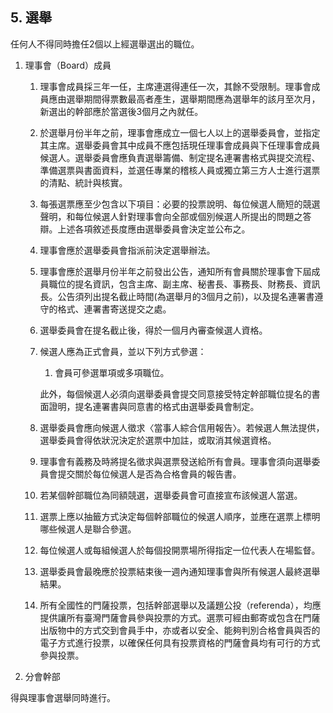 ## 5. 選舉

任何人不得同時擔任2個以上經選舉選出的職位。

1. 理事會（Board）成員

    1. 理事會成員採三年一任，主席連選得連任一次，其餘不受限制。理事會成員應由選舉期間得票數最高者產生，選舉期間應為選舉年的該月至次月，新選出的幹部應於當選後3個月之內就任。

    2. 於選舉月份半年之前，理事會應成立一個七人以上的選舉委員會，並指定其主席。選舉委員會其中成員不應包括現任理事會成員與下任理事會成員候選人。選舉委員會應負責選舉籌備、制定提名連署書格式與提交流程、準備選票與書面資料，並選任專業的稽核人員或獨立第三方人士進行選票的清點、統計與核實。

    4. 每張選票應至少包含以下項目：必要的投票說明、每位候選人簡短的競選聲明，和每位候選人針對理事會向全部或個別候選人所提出的問題之答辯。上述各項敘述長度應由選舉委員會決定並公布之。

    5. 理事會應於選舉委員會指派前決定選舉辦法。

    6. 理事會應於選舉月份半年之前發出公告，通知所有會員關於理事會下屆成員職位的提名資訊，包含主席、副主席、秘書長、事務長、財務長、資訊長。公告須列出提名截止時間(為選舉月的3個月之前)，以及提名連署書遵守的格式、連署書寄送提交之處。

    7. 選舉委員會在提名截止後，得於一個月內審查候選人資格。

    8. 候選人應為正式會員，並以下列方式參選：

        1. 會員可參選單項或多項職位。

        此外，每個候選人必須向選舉委員會提交同意接受特定幹部職位提名的書面證明，提名連署書與同意書的格式由選舉委員會制定。

    9. 選舉委員會應向候選人徵求〈當事人綜合信用報告〉。若候選人無法提供，選舉委員會得依狀況決定於選票中加註，或取消其候選資格。

    10. 理事會有義務及時將提名徵求與選票發送給所有會員。理事會須向選舉委員會提交關於每位候選人是否為合格會員的報告書。

    11. 若某個幹部職位為同額競選，選舉委員會可直接宣布該候選人當選。

    12. 選票上應以抽籤方式決定每個幹部職位的候選人順序，並應在選票上標明哪些候選人是聯合參選。

    13. 每位候選人或每組候選人於每個投開票場所得指定一位代表人在場監督。

    14. 選舉委員會最晚應於投票結束後一週內通知理事會與所有候選人最終選舉結果。

    15. 所有全國性的門薩投票，包括幹部選舉以及議題公投（referenda），均應提供讓所有臺灣門薩會員參與投票的方式。選票可經由郵寄或包含在門薩出版物中的方式交到會員手中，亦或者以安全、能夠判別合格會員與否的電子方式進行投票，以確保任何具有投票資格的門薩會員均有可行的方式參與投票。

2. 分會幹部

得與理事會選舉同時進行。
